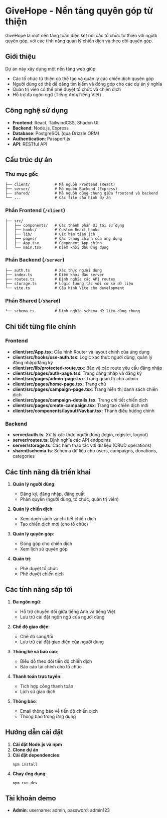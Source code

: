 # GiveHope - Nền tảng quyên góp từ thiện

GiveHope là một nền tảng toàn diện kết nối các tổ chức từ thiện với người quyên góp, với các tính năng quản lý chiến dịch và theo dõi quyên góp.

## Giới thiệu

Dự án này xây dựng một nền tảng web giúp:
- Các tổ chức từ thiện có thể tạo và quản lý các chiến dịch quyên góp
- Người dùng có thể dễ dàng tìm kiếm và đóng góp cho các dự án ý nghĩa
- Quản trị viên có thể phê duyệt tổ chức và chiến dịch
- Hỗ trợ đa ngôn ngữ (Tiếng Anh/Tiếng Việt)

## Công nghệ sử dụng

- **Frontend**: React, TailwindCSS, Shadcn UI
- **Backend**: Node.js, Express
- **Database**: PostgreSQL (qua Drizzle ORM)
- **Authentication**: Passport.js
- **API**: RESTful API

## Cấu trúc dự án

### Thư mục gốc

```
├── client/           # Mã nguồn Frontend (React)
├── server/           # Mã nguồn Backend (Express) 
├── shared/           # Mã nguồn dùng chung giữa frontend và backend
└── ...               # Các file cấu hình dự án
```

### Phần Frontend (`/client`)

```
├── src/
│   ├── components/   # Các thành phần UI tái sử dụng
│   ├── hooks/        # Custom React hooks
│   ├── lib/          # Các hàm tiện ích
│   ├── pages/        # Các trang chính của ứng dụng
│   ├── App.tsx       # Component App chính
│   └── main.tsx      # Điểm khởi đầu ứng dụng
```

### Phần Backend (`/server`)

```
├── auth.ts           # Xác thực người dùng
├── index.ts          # Điểm khởi đầu server
├── routes.ts         # Định nghĩa các API routes
├── storage.ts        # Logic tương tác với cơ sở dữ liệu
└── vite.ts           # Cấu hình Vite cho development
```

### Phần Shared (`/shared`)

```
└── schema.ts         # Định nghĩa schema dữ liệu dùng chung
```

## Chi tiết từng file chính

### Frontend

- **client/src/App.tsx**: Cấu hình Router và layout chính của ứng dụng
- **client/src/hooks/use-auth.tsx**: Logic xác thực người dùng, quản lý đăng nhập/đăng ký
- **client/src/lib/protected-route.tsx**: Bảo vệ các route yêu cầu đăng nhập
- **client/src/pages/auth-page.tsx**: Trang đăng nhập và đăng ký
- **client/src/pages/admin-page.tsx**: Trang quản trị cho admin
- **client/src/pages/home-page.tsx**: Trang chủ
- **client/src/pages/campaign-page.tsx**: Trang hiển thị danh sách chiến dịch
- **client/src/pages/campaign-details.tsx**: Trang chi tiết chiến dịch
- **client/src/pages/create-campaign.tsx**: Trang tạo chiến dịch mới
- **client/src/components/layout/Navbar.tsx**: Thanh điều hướng chính

### Backend

- **server/auth.ts**: Xử lý xác thực người dùng (login, register, logout)
- **server/routes.ts**: Định nghĩa các API endpoints
- **server/storage.ts**: Các hàm thao tác với dữ liệu (CRUD operations)
- **shared/schema.ts**: Schema dữ liệu cho users, campaigns, donations, categories

## Các tính năng đã triển khai

1. **Quản lý người dùng**:
   - Đăng ký, đăng nhập, đăng xuất
   - Phân quyền (người dùng, tổ chức, quản trị viên)

2. **Quản lý chiến dịch**:
   - Xem danh sách và chi tiết chiến dịch
   - Tạo chiến dịch mới (cho tổ chức)

3. **Quản lý quyên góp**:
   - Đóng góp cho chiến dịch
   - Xem lịch sử quyên góp

4. **Quản trị**:
   - Phê duyệt tổ chức
   - Phê duyệt chiến dịch

## Các tính năng sắp tới

1. **Đa ngôn ngữ**:
   - Hỗ trợ chuyển đổi giữa tiếng Anh và tiếng Việt
   - Lưu trữ cài đặt ngôn ngữ của người dùng

2. **Chế độ giao diện**:
   - Chế độ sáng/tối
   - Lưu trữ cài đặt giao diện của người dùng

3. **Thống kê và báo cáo**:
   - Biểu đồ theo dõi tiến độ chiến dịch
   - Báo cáo tài chính cho tổ chức

4. **Thanh toán trực tuyến**:
   - Tích hợp cổng thanh toán
   - Lịch sử giao dịch

5. **Thông báo**:
   - Email thông báo về tiến độ chiến dịch
   - Thông báo trong ứng dụng

## Hướng dẫn cài đặt

1. **Cài đặt Node.js và npm**
2. **Clone dự án**
3. **Cài đặt dependencies**:
   ```
   npm install
   ```
4. **Chạy ứng dụng**:
   ```
   npm run dev
   ```

## Tài khoản demo
- **Admin**: username: admin, password: admin123
